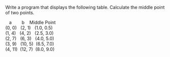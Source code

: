 Write a program that displays the following table. Calculate the middle point of two points.  
  
   a        b    Middle Point  
(0, 0)   (2, 1)   (1.0, 0.5)  
(1, 4)   (4, 2)   (2.5, 3.0)  
(2, 7)   (6, 3)   (4.0, 5.0)  
(3, 9)   (10, 5)  (6.5, 7.0)  
(4, 11)  (12, 7)  (8.0, 9.0)  